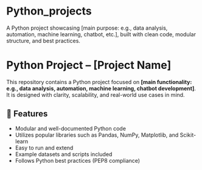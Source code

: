 # Python_projects
A Python project showcasing [main purpose: e.g., data analysis, automation, machine learning, chatbot, etc.], built with clean code, modular structure, and best practices.
# Python Project – [Project Name]

This repository contains a Python project focused on **[main functionality: e.g., data analysis, automation, machine learning, chatbot development]**.  
It is designed with clarity, scalability, and real-world use cases in mind.

## 🚀 Features
- Modular and well-documented Python code
- Utilizes popular libraries such as Pandas, NumPy, Matplotlib, and Scikit-learn
- Easy to run and extend
- Example datasets and scripts included
- Follows Python best practices (PEP8 compliance)

